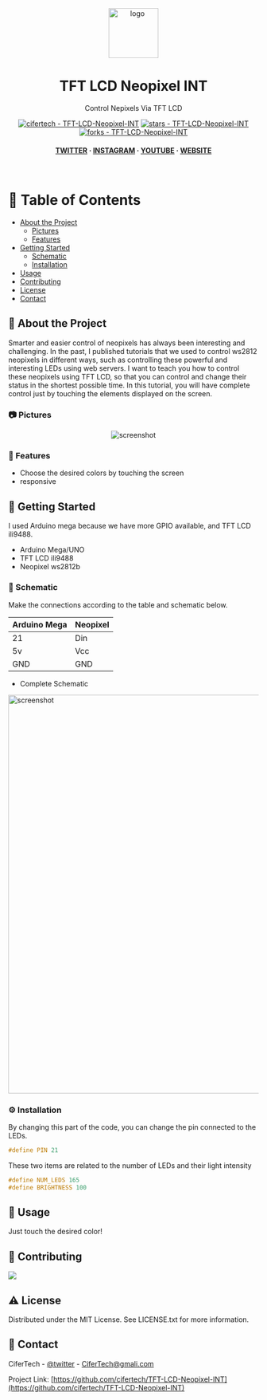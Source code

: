 <div align="center">

  <img src="https://user-images.githubusercontent.com/62047147/195847997-97553030-3b79-4643-9f2c-1f04bba6b989.png" alt="logo" width="100" height="auto" />
  <h1>TFT LCD Neopixel INT</h1>
  
  <p>
    Control Nepixels Via TFT LCD
  </p>
  
  
<!-- Badges -->

<p>
<a href="https://github.com/cifertech/TFT-LCD-Neopixel-INT" title="Go to GitHub repo"><img src="https://img.shields.io/static/v1?label=cifertech&message=TFT-LCD-Neopixel-INT&color=white&logo=github" alt="cifertech - TFT-LCD-Neopixel-INT"></a>
<a href="https://github.com/cifertech/TFT-LCD-Neopixel-INT"><img src="https://img.shields.io/github/stars/cifertech/TFT-LCD-Neopixel-INT?style=social" alt="stars - TFT-LCD-Neopixel-INT"></a>
<a href="https://github.com/cifertech/TFT-LCD-Neopixel-INT"><img src="https://img.shields.io/github/forks/cifertech/TFT-LCD-Neopixel-INT?style=social" alt="forks - TFT-LCD-Neopixel-INT"></a>
   
<h4>
    <a href="https://twitter.com/cifertech1">TWITTER</a>
  <span> · </span>
    <a href="https://www.instagram.com/cifertech/">INSTAGRAM</a>
  <span> · </span>
    <a href="https://www.youtube.com/c/cifertech">YOUTUBE</a>
  <span> · </span>
    <a href="https://cifertech.net/">WEBSITE</a>
  </h4>
</div>

<br />

<!-- Table of Contents -->
# :notebook_with_decorative_cover: Table of Contents

- [About the Project](#star2-about-the-project)
  * [Pictures](#camera-Pictures)
  * [Features](#dart-features)
- [Getting Started](#toolbox-getting-started)
  * [Schematic](#electric_plug-Schematic)
  * [Installation](#gear-installation)
- [Usage](#eyes-usage)
- [Contributing](#wave-contributing)
- [License](#warning-license)
- [Contact](#handshake-contact)

  

<!-- About the Project -->
## :star2: About the Project
Smarter and easier control of neopixels has always been interesting and challenging. In the past, I published tutorials that we used to control ws2812 neopixels in different ways, such as controlling these powerful and interesting LEDs using web servers. I want to teach you how to control these neopixels using TFT LCD, so that you can control and change their status in the shortest possible time. In this tutorial, you will have complete control just by touching the elements displayed on the screen.

<!-- Pictures -->
### :camera: Pictures

<div align="center"> 
  <img src="https://user-images.githubusercontent.com/62047147/156326363-ecf68ea3-f73e-4738-8705-48f740f1c75b.jpg" alt="screenshot" />
</div>

<!-- Features -->
### :dart: Features

- Choose the desired colors by touching the screen
- responsive

<!-- Getting Started -->
## 	:toolbox: Getting Started

I used Arduino mega because we have more GPIO available, and TFT LCD ili9488.

- Arduino Mega/UNO
- TFT LCD ili9488
- Neopixel ws2812b

<!-- Schematic -->
### :electric_plug: Schematic

Make the connections according to the table and schematic below.

| Arduino Mega| Neopixel|
| ----   | -----|
| 21  | Din |
| 5v  | Vcc |
| GND | GND |


* Complete Schematic

<img src="https://user-images.githubusercontent.com/62047147/195982176-7a197a65-c783-49fe-94f9-076dae689c5c.jpg" alt="screenshot" width="800" height="auto" />


<!-- Installation -->
### :gear: Installation

By changing this part of the code, you can change the pin connected to the LEDs.
```c++
#define PIN 21
```

These two items are related to the number of LEDs and their light intensity
```c++
#define NUM_LEDS 165
#define BRIGHTNESS 100
```
  
<!-- Usage -->
## :eyes: Usage

Just touch the desired color!

<!-- Contributing -->
## :wave: Contributing

<a href="https://github.com/cifertech/TFT-LCD-Neopixel-INT/graphs/contributors">
  <img src="https://contrib.rocks/image?repo=cifertech/TFT-LCD-Neopixel-INT" />
</a>


<!-- License -->
## :warning: License

Distributed under the MIT License. See LICENSE.txt for more information.


<!-- Contact -->
## :handshake: Contact

CiferTech - [@twitter](https://twitter.com/cifertech1) - CiferTech@gmali.com

Project Link: [https://github.com/cifertech/TFT-LCD-Neopixel-INT](https://github.com/cifertech/TFT-LCD-Neopixel-INT)

